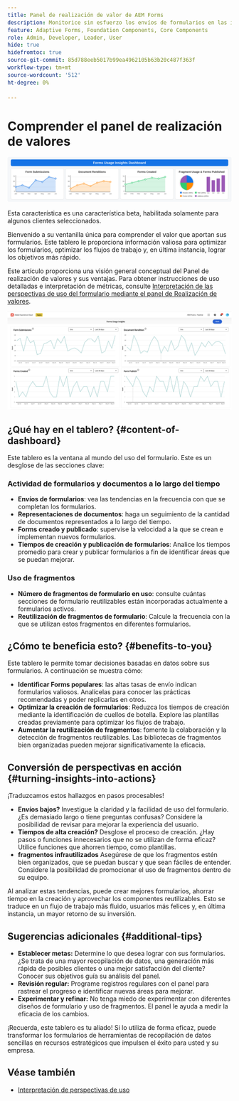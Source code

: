 ```yaml
---
title: Panel de realización de valor de AEM Forms
description: Monitorice sin esfuerzo los envíos de formularios en las instancias de AEM Forms con nuestro intuitivo panel de seguimiento.
feature: Adaptive Forms, Foundation Components, Core Components
role: Admin, Developer, Leader, User
hide: true
hidefromtoc: true
source-git-commit: 85d788eeb5017b99ea4962105b63b20c487f363f
workflow-type: tm+mt
source-wordcount: '512'
ht-degree: 0%

---
```



# Comprender el panel de realización de valores

![Panel de realización de Fvalue](/help/edge/docs/forms/universal-editor/assets/forms-insights-banner.svg)


<span class="preview"> Esta característica es una característica beta, habilitada solamente para algunos clientes seleccionados. </span>

Bienvenido a su ventanilla única para comprender el valor que aportan sus formularios. Este tablero le proporciona información valiosa para optimizar los formularios, optimizar los flujos de trabajo y, en última instancia, lograr los objetivos más rápido.

Este artículo proporciona una visión general conceptual del Panel de realización de valores y sus ventajas. Para obtener instrucciones de uso detalladas e interpretación de métricas, consulte [Interpretación de las perspectivas de uso del formulario mediante el panel de Realización de valores](/help/forms/interpreting-form-usage-insights-from-your-vr-dashboard.md).


![panel de realización de valor](/help/forms/assets/forms-usage-insights.png)

## ¿Qué hay en el tablero? {#content-of-dashboard}

Este tablero es la ventana al mundo del uso del formulario. Este es un desglose de las secciones clave:

### Actividad de formularios y documentos a lo largo del tiempo

* **Envíos de formularios**: vea las tendencias en la frecuencia con que se completan los formularios.
* **Representaciones de documentos**: haga un seguimiento de la cantidad de documentos representados a lo largo del tiempo.
* **Forms creado y publicado**: supervise la velocidad a la que se crean e implementan nuevos formularios.
* **Tiempos de creación y publicación de formularios**: Analice los tiempos promedio para crear y publicar formularios a fin de identificar áreas que se puedan mejorar.

### Uso de fragmentos

* **Número de fragmentos de formulario en uso**: consulte cuántas secciones de formulario reutilizables están incorporadas actualmente a formularios activos.
* **Reutilización de fragmentos de formulario**: Calcule la frecuencia con la que se utilizan estos fragmentos en diferentes formularios.




## ¿Cómo te beneficia esto? {#benefits-to-you}

Este tablero le permite tomar decisiones basadas en datos sobre sus formularios. A continuación se muestra cómo:

* **Identificar Forms populares**: las altas tasas de envío indican formularios valiosos. Analícelas para conocer las prácticas recomendadas y poder replicarlas en otros.
* **Optimizar la creación de formularios**: Reduzca los tiempos de creación mediante la identificación de cuellos de botella. Explore las plantillas creadas previamente para optimizar los flujos de trabajo.
* **Aumentar la reutilización de fragmentos**: fomente la colaboración y la detección de fragmentos reutilizables. Las bibliotecas de fragmentos bien organizadas pueden mejorar significativamente la eficacia.


## Conversión de perspectivas en acción {#turning-insights-into-actions}

¡Traduzcamos estos hallazgos en pasos procesables!

* **Envíos bajos?** Investigue la claridad y la facilidad de uso del formulario. ¿Es demasiado largo o tiene preguntas confusas? Considere la posibilidad de revisar para mejorar la experiencia del usuario.
* **Tiempos de alta creación?** Desglose el proceso de creación. ¿Hay pasos o funciones innecesarios que no se utilizan de forma eficaz? Utilice funciones que ahorren tiempo, como plantillas.
* **fragmentos infrautilizados** Asegúrese de que los fragmentos estén bien organizados, que se puedan buscar y que sean fáciles de entender. Considere la posibilidad de promocionar el uso de fragmentos dentro de su equipo.

Al analizar estas tendencias, puede crear mejores formularios, ahorrar tiempo en la creación y aprovechar los componentes reutilizables. Esto se traduce en un flujo de trabajo más fluido, usuarios más felices y, en última instancia, un mayor retorno de su inversión.

## Sugerencias adicionales {#additional-tips}

* **Establecer metas:** Determine lo que desea lograr con sus formularios. ¿Se trata de una mayor recopilación de datos, una generación más rápida de posibles clientes o una mejor satisfacción del cliente? Conocer sus objetivos guía su análisis del panel.
* **Revisión regular:** Programe registros regulares con el panel para rastrear el progreso e identificar nuevas áreas para mejorar.
* **Experimentar y refinar:** No tenga miedo de experimentar con diferentes diseños de formulario y uso de fragmentos. El panel le ayuda a medir la eficacia de los cambios.

¡Recuerda, este tablero es tu aliado! Si lo utiliza de forma eficaz, puede transformar los formularios de herramientas de recopilación de datos sencillas en recursos estratégicos que impulsen el éxito para usted y su empresa.

## Véase también

* [Interpretación de perspectivas de uso](/help/forms/interpreting-form-usage-insights-from-your-vr-dashboard.md)
